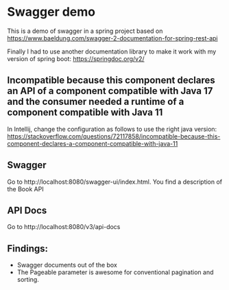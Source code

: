 # Swagger demo

This is a demo of swagger in a spring project based on https://www.baeldung.com/swagger-2-documentation-for-spring-rest-api

Finally I had to use another documentation library to make it work with my version of spring boot: https://springdoc.org/v2/

## Incompatible because this component declares an API of a component compatible with Java 17 and the consumer needed a runtime of a component compatible with Java 11

In Intellij, change the configuration as follows to use the right java version: https://stackoverflow.com/questions/72117858/incompatible-because-this-component-declares-a-component-compatible-with-java-11

## Swagger

Go to http://localhost:8080/swagger-ui/index.html. You find a description of the Book API

## API Docs

Go to http://localhost:8080/v3/api-docs

## Findings:

- Swagger documents out of the box
- The Pageable parameter is awesome for conventional pagination and sorting.